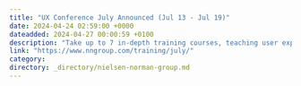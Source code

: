 ```yaml
---
title: "UX Conference July Announced (Jul 13 - Jul 19)"
date: 2024-04-24 02:59:00 +0000
dateadded: 2024-04-27 00:00:59 +0100
description: "Take up to 7 in-depth training courses, teaching user experience best practices for successful design. Courses focused on long-lasting skills for UX professionals. July 13 - July 19, 2024."
link: "https://www.nngroup.com/training/july/"
category:
directory: _directory/nielsen-norman-group.md
---
```


